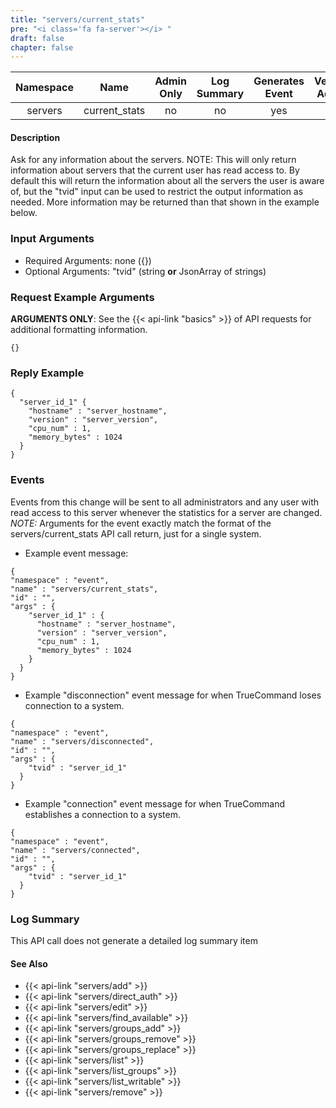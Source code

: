 ```yaml
---
title: "servers/current_stats"
pre: "<i class='fa fa-server'></i> "
draft: false
chapter: false
---
```


| Namespace | Name | Admin Only | Log Summary | Generates Event | Version Added
|:----------------:|:--------:|:--------:|:--------:|:--------:|:---:|
| servers | current_stats | no | no | yes | 1 |

#### Description
Ask for any information about the servers. 
NOTE: This will only return information about servers that the current user has read access to.
By default this will return the information about all the servers the user is aware of, but the "tvid" input can be used to restrict the output information as needed. More information may be returned than that shown in the example below.

### Input Arguments
* Required Arguments: none ({})
* Optional Arguments: "tvid" (string **or** JsonArray of strings)


### Request Example Arguments
**ARGUMENTS ONLY**: See the {{< api-link "basics" >}} of API requests for additional formatting information.

```
{}
```

### Reply Example
```
{
  "server_id_1" {
    "hostname" : "server_hostname",
    "version" : "server_version",
    "cpu_num" : 1,
    "memory_bytes" : 1024
  }
}
```

### Events
Events from this change will be sent to all administrators and any user with read access to this server whenever the statistics for a server are changed. 
*NOTE:* Arguments for the event exactly match the format of the servers/current_stats API call return, just for a single system.

* Example event message:
```
{
"namespace" : "event",
"name" : "servers/current_stats",
"id" : "",
"args" : {
    "server_id_1" : {
      "hostname" : "server_hostname",
      "version" : "server_version",
      "cpu_num" : 1,
      "memory_bytes" : 1024
    }
  }
}
```

* Example "disconnection" event message for when TrueCommand loses connection to a system.
```
{
"namespace" : "event",
"name" : "servers/disconnected",
"id" : "",
"args" : {
    "tvid" : "server_id_1"
  }
}
```

* Example "connection" event message for when TrueCommand establishes a connection to a system.
```
{
"namespace" : "event",
"name" : "servers/connected",
"id" : "",
"args" : {
    "tvid" : "server_id_1"
  }
}
```

### Log Summary
This API call does not generate a detailed log summary item

#### See Also
* {{< api-link "servers/add" >}}
* {{< api-link "servers/direct_auth" >}}
* {{< api-link "servers/edit" >}}
* {{< api-link "servers/find_available" >}}
* {{< api-link "servers/groups_add" >}}
* {{< api-link "servers/groups_remove" >}}
* {{< api-link "servers/groups_replace" >}}
* {{< api-link "servers/list" >}}
* {{< api-link "servers/list_groups" >}}
* {{< api-link "servers/list_writable" >}}
* {{< api-link "servers/remove" >}}
